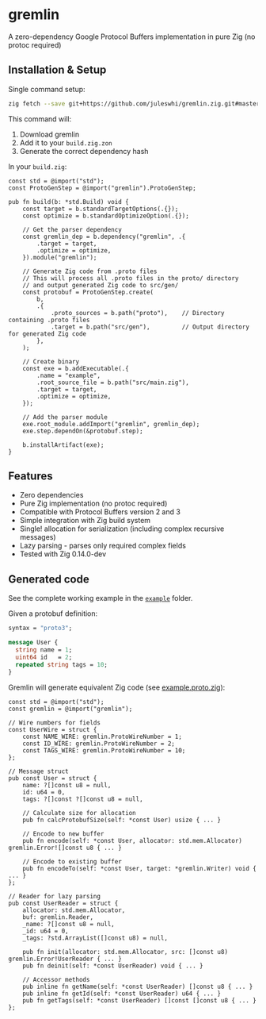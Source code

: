 # gremlin

A zero-dependency Google Protocol Buffers implementation in pure Zig (no protoc required)

## Installation & Setup

Single command setup:
```bash
zig fetch --save git+https://github.com/juleswhi/gremlin.zig.git#master
```

This command will:
1. Download gremlin
2. Add it to your `build.zig.zon`
3. Generate the correct dependency hash

In your `build.zig`:
```zig
const std = @import("std");
const ProtoGenStep = @import("gremlin").ProtoGenStep;

pub fn build(b: *std.Build) void {
    const target = b.standardTargetOptions(.{});
    const optimize = b.standardOptimizeOption(.{});

    // Get the parser dependency
    const gremlin_dep = b.dependency("gremlin", .{
        .target = target,
        .optimize = optimize,
    }).module("gremlin");

    // Generate Zig code from .proto files
    // This will process all .proto files in the proto/ directory
    // and output generated Zig code to src/gen/
    const protobuf = ProtoGenStep.create(
        b,
        .{
            .proto_sources = b.path("proto"),    // Directory containing .proto files
            .target = b.path("src/gen"),         // Output directory for generated Zig code
        },
    );

    // Create binary
    const exe = b.addExecutable(.{
        .name = "example",
        .root_source_file = b.path("src/main.zig"),
        .target = target,
        .optimize = optimize,
    });

    // Add the parser module
    exe.root_module.addImport("gremlin", gremlin_dep);
    exe.step.dependOn(&protobuf.step);

    b.installArtifact(exe);
}
```

## Features

- Zero dependencies
- Pure Zig implementation (no protoc required)
- Compatible with Protocol Buffers version 2 and 3
- Simple integration with Zig build system
- Single! allocation for serialization (including complex recursive messages)
- Lazy parsing - parses only required complex fields
- Tested with Zig 0.14.0-dev

## Generated code

See the complete working example in the [`example`](./example) folder.

Given a protobuf definition:
```protobuf
syntax = "proto3";

message User {
  string name = 1;
  uint64 id   = 2;
  repeated string tags = 10;
}
```

Gremlin will generate equivalent Zig code (see [example.proto.zig](./example/src/gen/example.proto.zig)):
```zig
const std = @import("std");
const gremlin = @import("gremlin");

// Wire numbers for fields
const UserWire = struct {
    const NAME_WIRE: gremlin.ProtoWireNumber = 1;
    const ID_WIRE: gremlin.ProtoWireNumber = 2;
    const TAGS_WIRE: gremlin.ProtoWireNumber = 10;
};

// Message struct
pub const User = struct {
    name: ?[]const u8 = null,
    id: u64 = 0,
    tags: ?[]const ?[]const u8 = null,
    
    // Calculate size for allocation
    pub fn calcProtobufSize(self: *const User) usize { ... }
    
    // Encode to new buffer
    pub fn encode(self: *const User, allocator: std.mem.Allocator) gremlin.Error![]const u8 { ... }
    
    // Encode to existing buffer
    pub fn encodeTo(self: *const User, target: *gremlin.Writer) void { ... }
};

// Reader for lazy parsing
pub const UserReader = struct {
    allocator: std.mem.Allocator,
    buf: gremlin.Reader,
    _name: ?[]const u8 = null, 
    _id: u64 = 0,
    _tags: ?std.ArrayList([]const u8) = null,

    pub fn init(allocator: std.mem.Allocator, src: []const u8) gremlin.Error!UserReader { ... }
    pub fn deinit(self: *const UserReader) void { ... }
    
    // Accessor methods
    pub inline fn getName(self: *const UserReader) []const u8 { ... }
    pub inline fn getId(self: *const UserReader) u64 { ... }
    pub fn getTags(self: *const UserReader) []const []const u8 { ... }
};
```
